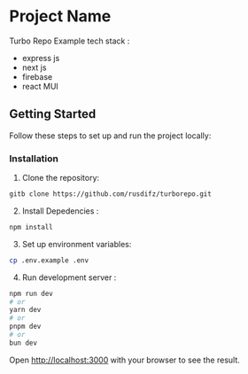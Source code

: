 # Project Name

Turbo Repo Example
tech stack :

- express js
- next js
- firebase
- react MUI

## Getting Started

Follow these steps to set up and run the project locally:

### Installation

1. Clone the repository:

```bash
gitb clone https://github.com/rusdifz/turborepo.git
```

2. Install Depedencies :

```bash
npm install
```

3. Set up environment variables:

```bash
cp .env.example .env
```

4. Run development server :

```bash
npm run dev
# or
yarn dev
# or
pnpm dev
# or
bun dev
```

Open [http://localhost:3000](http://localhost:3000) with your browser to see the result.
